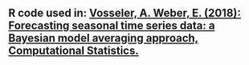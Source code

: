 ## R code used in: [Vosseler, A. Weber, E. (2018): Forecasting seasonal time series data: a Bayesian model averaging approach, Computational Statistics.](https://www.researchgate.net/publication/312372580_Forecasting_seasonal_time_series_data_A_Bayesian_model_averaging_approach)
